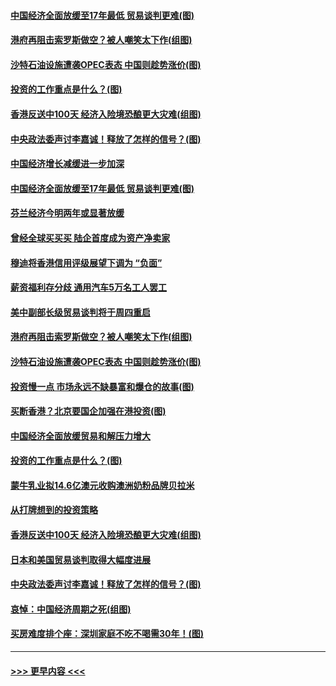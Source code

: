 #### [中国经济全面放缓至17年最低 贸易谈判更难(图)](../pages/p5/907648.md?t=09171611) 
#### [港府再阻击索罗斯做空？被人嘲笑太下作(组图)](../pages/p5/907637.md?t=09171611) 
#### [沙特石油设施遭袭OPEC表态 中国则趁势涨价(图)](../pages/p5/907570.md?t=09171611) 
#### [投资的工作重点是什么？(图)](../pages/p5/907561.md?t=09171611) 
#### [香港反送中100天 经济入险境恐酿更大灾难(组图)](../pages/p5/907533.md?t=09171611) 
#### [中央政法委声讨李嘉诚！释放了怎样的信号？(图)](../pages/p5/907522.md?t=09171611) 
#### [中国经济增长减缓进一步加深](../pages/p5/907649.md?t=09171611) 
#### [中国经济全面放缓至17年最低 贸易谈判更难(图)](../pages/p5/907648.md?t=09171611) 
#### [芬兰经济今明两年或显著放缓](../pages/p5/907643.md?t=09171611) 
#### [曾经全球买买买 陆企首度成为资产净卖家](../pages/p5/907641.md?t=09171611) 
#### [穆迪将香港信用评级展望下调为 “负面”](../pages/p5/907640.md?t=09171611) 
#### [薪资福利存分歧 通用汽车5万名工人罢工](../pages/p5/907639.md?t=09171611) 
#### [美中副部长级贸易谈判将于周四重启](../pages/p5/907638.md?t=09171611) 
#### [港府再阻击索罗斯做空？被人嘲笑太下作(组图)](../pages/p5/907637.md?t=09171611) 
#### [沙特石油设施遭袭OPEC表态 中国则趁势涨价(图)](../pages/p5/907570.md?t=09171611) 
#### [投资慢一点 市场永远不缺暴富和爆仓的故事(图)](../pages/p5/907564.md?t=09171611) 
#### [买断香港？北京要国企加强在港投资(图)](../pages/p5/907582.md?t=09171611) 
#### [中国经济全面放缓贸易和解压力增大](../pages/p5/907579.md?t=09171611) 
#### [投资的工作重点是什么？(图)](../pages/p5/907561.md?t=09171611) 
#### [蒙牛乳业拟14.6亿澳元收购澳洲奶粉品牌贝拉米](../pages/p5/907571.md?t=09171611) 
#### [从打牌想到的投资策略](../pages/p5/907563.md?t=09171611) 
#### [香港反送中100天 经济入险境恐酿更大灾难(组图)](../pages/p5/907533.md?t=09171611) 
#### [日本和美国贸易谈判取得大幅度进展](../pages/p5/907527.md?t=09171611) 
#### [中央政法委声讨李嘉诚！释放了怎样的信号？(图)](../pages/p5/907522.md?t=09171611) 
#### [哀悼：中国经济周期之死(组图)](../pages/p5/907455.md?t=09171611) 
#### [买房难度排个座：深圳家庭不吃不喝需30年！(图)](../pages/p5/907463.md?t=09171611) 

----
#### [ >>> 更早内容 <<< ](../indexes/p5-earlier.md)
